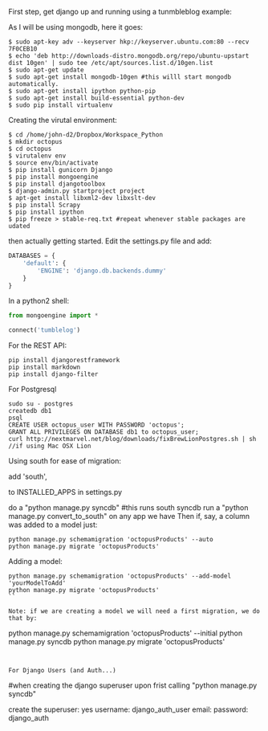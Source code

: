 First step, get django up and running using a tunmbleblog example:

As I will be using mongodb, here it goes:

```shell
$ sudo apt-key adv --keyserver hkp://keyserver.ubuntu.com:80 --recv 7F0CEB10 
$ echo 'deb http://downloads-distro.mongodb.org/repo/ubuntu-upstart dist 10gen' | sudo tee /etc/apt/sources.list.d/10gen.list
$ sudo apt-get update
$ sudo apt-get install mongodb-10gen #this willl start mongodb automatically.
$ sudo apt-get install ipython python-pip
$ sudo apt-get install build-essential python-dev
$ sudo pip install virtualenv
```

Creating the virutal environment:

```shell
$ cd /home/john-d2/Dropbox/Workspace_Python
$ mkdir octopus
$ cd octopus
$ virutalenv env
$ source env/bin/activate
$ pip install gunicorn Django
$ pip install mongoengine
$ pip install djangotoolbox
$ django-admin.py startproject project
$ apt-get install libxml2-dev libxslt-dev
$ pip install Scrapy
$ pip install ipython
$ pip freeze > stable-req.txt #repeat whenever stable packages are udated
```

then actually getting started. Edit the settings.py file and add:

```python
DATABASES = {
    'default': {
        'ENGINE': 'django.db.backends.dummy'
    }
}

```

In a python2 shell:

```python
from mongoengine import *

connect('tumblelog')
```

For the REST API:

```
pip install djangorestframework
pip install markdown
pip install django-filter
```

For Postgresql

```
sudo su - postgres
createdb db1
psql
CREATE USER octopus_user WITH PASSWORD 'octopus';
GRANT ALL PRIVILEGES ON DATABASE db1 to octopus_user;
curl http://nextmarvel.net/blog/downloads/fixBrewLionPostgres.sh | sh //if using Mac OSX Lion
```



Using south for ease of migration:

add 'south',

to INSTALLED_APPS in settings.py

do a "python manage.py syncdb" #this runs south syncdb
run a "python manage.py convert_to_south" on any app we have
Then if, say, a column was added to a model just: 

```
python manage.py schemamigration 'octopusProducts' --auto
python manage.py migrate 'octopusProducts'
```
Adding a model:
```
python manage.py schemamigration 'octopusProducts' --add-model 'yourModelToAdd'
python manage.py migrate 'octopusProducts'
``

Note: if we are creating a model we will need a first migration, we do that by: 

```
python manage.py schemamigration 'octopusProducts' --initial
python manage.py syncdb
python manage.py migrate 'octopusProducts'
```


For Django Users (and Auth...)

```
#when creating the django superuser upon frist calling "python manage.py syncdb"

create the superuser: yes
username: django_auth_user
email: 
password: django_auth

```
